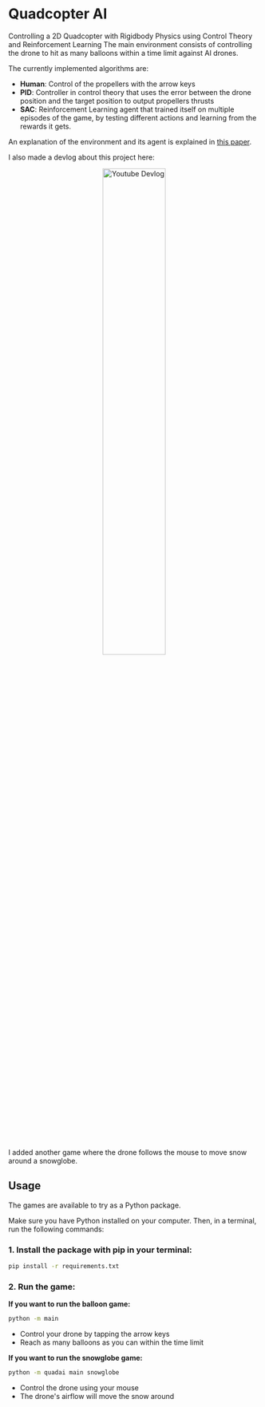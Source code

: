 # **Quadcopter AI**

Controlling a 2D Quadcopter with Rigidbody Physics using Control Theory and Reinforcement Learning
The main environment consists of controlling the drone to hit as many balloons within a time limit against AI drones.

The currently implemented algorithms are:

- **Human**: Control of the propellers with the arrow keys
- **PID**: Controller in control theory that uses the error between the drone position and the target position to output propellers thrusts
- **SAC**: Reinforcement Learning agent that trained itself on multiple episodes of the game, by testing different actions and learning from the rewards it gets.

An explanation of the environment and its agent is explained in [this paper](Reinforcement_Learning_for_the_Control_of_Quadcopters.pdf).

I also made a devlog about this project here:
<p align="center">
  <a href="https://youtu.be/J1hv0MJghag" target="_blank">
    <img src="media/thumb.png" alt="Youtube Devlog" width="50%"/>
  </a>
</p>

I added another game where the drone follows the mouse to move snow around a snowglobe.

## Usage

The games are available to try as a Python package.

Make sure you have Python installed on your computer. Then, in a terminal, run the following commands:

### **1. Install the package with pip in your terminal:**

```bash
pip install -r requirements.txt
```
### **2. Run the game:**

**If you want to run the balloon game:**

```bash
python -m main
```

- Control your drone by tapping the arrow keys
- Reach as many balloons as you can within the time limit

**If you want to run the snowglobe game:**

```bash
python -m quadai main snowglobe
```

- Control the drone using your mouse
- The drone's airflow will move the snow around